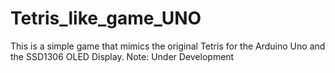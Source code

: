 # Tetris_like_game_UNO
This is a simple game that mimics the original Tetris for the Arduino Uno and the SSD1306 OLED Display. Note: Under Development
